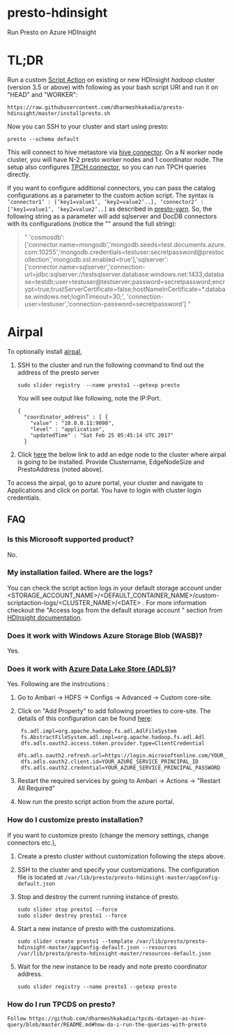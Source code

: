 # presto-hdinsight
Run Presto on Azure HDInsight

# TL;DR 
Run a custom [Script Action](https://docs.microsoft.com/en-us/azure/hdinsight/hdinsight-hadoop-customize-cluster-linux) on existing or new HDInsight _hadoop_ cluster (version 3.5 or above) with following as your bash script URI and run it on "HEAD" and "WORKER":
```
https://raw.githubusercontent.com/dharmeshkakadia/presto-hdinsight/master/installpresto.sh
```

Now you can SSH to your cluster and start using presto:
```
presto --schema default
```
This will connect to hive metastore via [hive connector](https://prestodb.io/docs/current/connector/hive.html). On a N worker node cluster, you will have N-2 presto worker nodes and 1 coordinator node. The setup also configures [TPCH connector](https://prestodb.io/docs/current/connector/tpch.html), so you can run TPCH queries directly.

If you want to configure additional connectors, you can pass the catalog configurations as a parameter to the custom action script. The syntax is `‘connector1’ : [‘key1=value1’, ‘key2=value2’..], ‘connector2’ : [‘key1=value1’, ‘key2=value2’..]` as described in [presto-yarn](https://prestodb.io/presto-yarn/installation-yarn-configuration-options.html). So, the following string as a parameter will add sqlserver and DocDB connectors with its configurations (notice the "" around the full string):

> " 'cosmosdb': ['connector.name=mongodb','mongodb.seeds=test.documents.azure.com:10255','mongodb.credentials=testuser:secretpassword@prestocollection','mongodb.ssl.enabled=true'],'sqlserver': ['connector.name=sqlserver','connection-url=jdbc:sqlserver://testsqlserver.database.windows.net:1433;database=testdb;user=testuser@testserver;password=secretpassword;encrypt=true;trustServerCertificate=false;hostNameInCertificate=*.database.windows.net;loginTimeout=30;', 'connection-user=testuser','connection-password=secretpassword'] "


# Airpal
To optionally install [airpal](https://github.com/airbnb/airpal), 

1. SSH to the cluster and run the following command to find out the address of the presto server
    ```
    sudo slider registry  --name presto1 --getexp presto
    ```
    You will see output like following, note the IP:Port.
    ```
    {
      "coordinator_address" : [ {
        "value" : "10.0.0.11:9090",
        "level" : "application",
        "updatedTime" : "Sat Feb 25 05:45:14 UTC 2017"
      }
    ```

2. Click [here](https://portal.azure.com/#create/Microsoft.Template/uri/https%3A%2F%2Fraw.githubusercontent.com%2Fdharmeshkakadia%2Fpresto-hdinsight%2Fmaster%2Fairpal-deploy.json) the below link to add an edge node to the cluster where airpal is going to be installed. Provide Clustername, EdgeNodeSize and PrestoAddress (noted above). 

To access the airpal, go to azure portal, your cluster and navigate to Applications and click on portal. You have to login with cluster login credentials.

## FAQ
### Is this Microsoft supported product? 
No.

### My installation failed. Where are the logs?
You can check the script action logs in your default storage account under <STORAGE_ACCOUNT_NAME>/<DEFAULT_CONTAINER_NAME>/custom-scriptaction-logs/<CLUSTER_NAME>/\<DATE> . For more information checkout the "Access logs from the default storage account " section from [HDInsight documentation](https://docs.microsoft.com/en-us/azure/hdinsight/hdinsight-hadoop-customize-cluster-linux).

### Does it work with Windows Azure Storage Blob (WASB)?
Yes.

### Does it work with [Azure Data Lake Store (ADLS)](https://azure.microsoft.com/en-us/services/data-lake-store/)?
Yes. Following are the instrcutions :
1. Go to Ambari -> HDFS -> Configs -> Advanced -> Custom core-site. 
2. Click on "Add Property" to add following proerties to core-site. The details of this configuration can be found [here](https://hadoop.apache.org/docs/current/hadoop-azure-datalake/index.html):

        fs.adl.impl=org.apache.hadoop.fs.adl.AdlFileSystem
        fs.AbstractFileSystem.adl.impl=org.apache.hadoop.fs.adl.Adl
        dfs.adls.oauth2.access.token.provider.type=ClientCredential
        dfs.adls.oauth2.refresh.url=https://login.microsoftonline.com/YOUR_AZURE_AD_TENANT_ID/oauth2/token
        dfs.adls.oauth2.client.id=YOUR_AZURE_SERVICE_PRINCIPAL_ID
        dfs.adls.oauth2.credential=YOUR_AZURE_SERVICE_PRINCIPAL_PASSWORD

3. Restart the required services by going to Ambari -> Actions -> "Restart All Required"
4. Now run the presto script action from the azure portal.

### How do I customize presto installation?
If you want to customize presto (change the memory settings, change connectors etc.), 

1. Create a presto cluster without customization following the steps above.

2. SSH to the cluster and specify your customizations. The configuration file is located at ``/var/lib/presto/presto-hdinsight-master/appConfig-default.json`` 

3. Stop and destroy the current running instance of presto.
    ```
    sudo slider stop presto1 --force
    sudo slider destroy presto1 --force
    ```

4. Start a new instance of presto with the customizations.
    ```
    sudo slider create presto1 --template /var/lib/presto/presto-hdinsight-master/appConfig-default.json --resources /var/lib/presto/presto-hdinsight-master/resources-default.json
    ```
    
5. Wait for the new instance to be ready and note presto coordinator address.
    ```
    sudo slider registry --name presto1 --getexp presto
    ```

### How do I run TPCDS on presto?
    Follow https://github.com/dharmeshkakadia/tpcds-datagen-as-hive-query/blob/master/README.md#how-do-i-run-the-queries-with-presto
    

